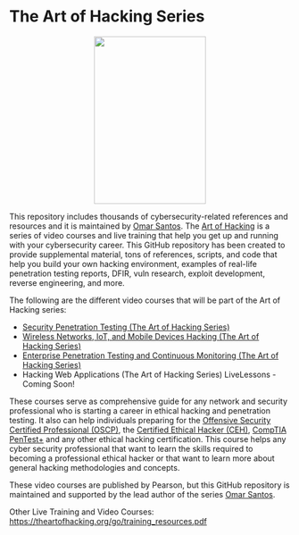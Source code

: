 # The Art of Hacking Series

<center><img src="https://raw.githubusercontent.com/The-Art-of-Hacking/web/master/img/logo%20black.png" width="200" height="300" /> </center>

This repository includes thousands of cybersecurity-related references and resources and it is maintained by [Omar Santos](https://omarsantos.io/). The [Art of Hacking](http://theartofhacking.org) is a series of video courses and live training that help you get up and running with your cybersecurity career. This GitHub repository has been created to provide supplemental material, tons of references, scripts, and code that help you build your own hacking environment, examples of real-life penetration testing reports, DFIR, vuln research, exploit development, reverse engineering, and more.

The following are the different video courses that will be part of the Art of Hacking series:

* [Security Penetration Testing (The Art of Hacking Series)](https://www.safaribooksonline.com/library/view/security-penetration-testing/9780134833989)
* [Wireless Networks, IoT, and Mobile Devices Hacking (The Art of Hacking Series)](https://www.safaribooksonline.com/library/view/wireless-networks-iot/9780134854632/)
* [Enterprise Penetration Testing and Continuous Monitoring (The Art of Hacking Series)](https://www.safaribooksonline.com/videos/enterprise-penetration-testing/9780134854779)
* Hacking Web Applications (The Art of Hacking Series) LiveLessons - Coming Soon!

These courses serve as comprehensive guide for any network and security professional who is starting a career in ethical hacking and penetration testing. It also can help individuals preparing for the [Offensive Security Certified Professional (OSCP)](https://www.offensive-security.com/information-security-certifications/), the [Certified Ethical Hacker (CEH)](https://www.eccouncil.org/programs/certified-ethical-hacker-ceh/), [CompTIA PenTest+](https://certification.comptia.org/certifications/pentest) and any other ethical hacking certification. This course helps any cyber security professional that want to learn the skills required to becoming a professional ethical hacker or that want to learn more about general hacking methodologies and concepts.

These video courses are published by Pearson, but this GitHub repository is maintained and supported by the lead author of the series [Omar Santos](https://omarsantos.io/). 

Other Live Training and Video Courses: https://theartofhacking.org/go/training_resources.pdf 
